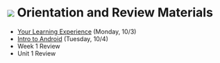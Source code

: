 # ![](https://ga-dash.s3.amazonaws.com/production/assets/logo-9f88ae6c9c3871690e33280fcf557f33.png) Orientation and Review Materials

- [Your Learning Experience](https://github.com/ga-adi-macaron/Course-Materials/tree/master/lessons/orientation-materials/welcome-to-adi) (Monday, 10/3)
- [Intro to Android](https://github.com/ga-adi-gelato/Course-Materials/tree/master/lessons/orientation-materials/android-intro-lesson) (Tuesday, 10/4)
- Week 1 Review
- Unit 1 Review
